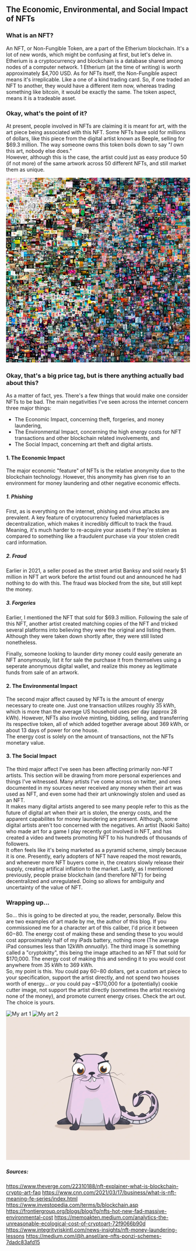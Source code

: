 ## The Economic, Environmental, and Social Impact of NFTs

### What is an NFT?

An NFT, or Non-Fungible Token, are a part of the Etherium blockchain. It's a lot
of new words, which might be confusing at first, but let's delve in. Etherium
is a cryptocurrency and blockchain is a database shared among nodes of a computer
network. 1 Etherium (at the time of writing) is worth approximately $4,700 USD.
As for NFTs itself, the Non-Fungible aspect means it's irreplicable. Like
a one of a kind trading card. So, if one traded an NFT to another, they would have
a different item now, whereas trading something like bitcoin, it would be exactly
the same. The token aspect, means it is a tradeable asset.

### Okay, what's the point of it?

At present, people involved in NFTs are claiming it is meant for art, with the art
piece being associated with this NFT. Some NFTs have sold for millions of dollars, like
this piece from the digital artist known as Beeple, selling for $69.3 million.
The way someone owns this token boils down to say "*I* own this art, nobody else does."<br/>
However, although this is the case, the artist could just as easy produce 50 (if not more)
of the same artwork across 50 different NFTs, and still market them as unique.

![Beeple](/beeple.jpg)

### Okay, that's a big price tag, but is there anything actually bad about this?

As a matter of fact, yes. There's a few things that would make one consider NFTs to be bad.
The main negativities I've seen across the internet concern three major things:
- The Economic Impact, concerning theft, forgeries, and money laundering,
- The Environmental Impact, concerning the high energy costs for NFT transactions and other 
blockchain related involvements, and
- The Social Impact, concerning art theft and digital artists.

#### 1. The Economic Impact

The major economic "feature" of NFTs is the relative anonymity due to the blockchain
technology. However, this anonymity has given rise to an environment for money laundering
and other negative economic effects. 

##### 1. Phishing

First, as is everything on the internet, phishing and virus attacks are prevalent. A key feature
of cryptocurrency fueled marketplaces is decentralization, which makes it incredibly difficult to
track the fraud. Meaning, it's much harder to re-acquire your assets if they're stolen as compared
to something like a fraudulent purchase via your stolen credit card information.

##### 2. Fraud

Earlier in 2021, a seller posed as the street artist Banksy and sold nearly $1 million in NFT art work
before the artist found out and announced he had nothing to do with this. The fraud was blocked from the
site, but still kept the money. 

##### 3. Forgeries

Earlier, I mentioned the NFT that sold for $69.3 million. Following the sale of this NFT, another artist
created matching copies of the NFT and tricked several platforms into believing they were the
original and listing them. Although they were taken down shortly after, they were still
listed nonetheless.

Finally, someone looking to launder dirty money could easily generate an NFT anonymously, list it for sale
the purchase it from themselves using a seperate anonymous digital wallet, and realize this money
as legitimate funds from sale of an artwork.

#### 2. The Environmental Impact

The second major affect caused by NFTs is the amount of energy necessary to create
one. Just one transaction utilizes roughly 35 kWh, which is more than
the average US household uses per day (approx 28 kWh). However, NFTs also involve minting, bidding,
selling, and transferring its respective token, all of which added together average
about 369 kWh, or about 13 days of power for one house. <br/>
The energy cost is solely on the amount of transactions, not the NFTs monetary value.

#### 3. The Social Impact

The third major affect I've seen has been affecting primarily non-NFT artists. This section will be drawing
from more personal experiences and things I've witnessed. Many artists I've come across on twitter, and 
ones documented in my sources never received any money when their art was used as NFT, and even some
had their art unknowingly stolen and used as an NFT. <br/>
It makes many digital artists angered to see many people refer to this as the future of digital art when
their art is stolen, the energy costs, and the apparent capabilites for money laundering are present.
Although, some digital artists aren't too concerned with the negatives. An artist (Naoki Saito) who made art for a game
I play recently got involved in NFT, and has created a video and tweets promoting NFT to his hundreds of thousands
of followers.<br/>
It often feels like it's being marketed as a pyramid scheme, simply because it is one. Presently,
early adopters of NFT have reaped the most rewards, and whenever more NFT buyers come in, the
creators slowly release their supply, creating artifical inflation to the market. Lastly, as I mentioned
previously, people praise blockchain (and therefore NFT) for being decentralized and unregulated. Doing so
allows for ambiguity and uncertainty of the value of NFT.

### Wrapping up...

So... this is going to be directed at you, the reader, personally. Below this are two
examples of art made by me, the author of this blog. If you commissioned me for a character art of
this caliber, I'd price it between $60-$80. The energy cost of making these and sending these to you
would cost approximately half of my iPads battery, nothing more (The average iPad consumes
less than 12kWh *annually*). The third image is something called a "cryptokitty", 
this being the image attached to an NFT that sold for $170,000. The energy cost of making this and sending
it to you would cost anywhere from 35 kWh to 369 kWh.<br/>
So, my point is this. *You* could pay $60-$80 dollars, get a custom art piece to your 
specification, support the artist directly, and not spend two houses worth of energy... *or* you could
pay ~$170,000 for a (potentially) cookie cutter image, not support the artist directly (sometimes the
artist receiving none of the money), and promote current energy crises. Check the art out. The choice
is yours.

![My art 1](/IMG-4261.PNG)
![My art 2](/IMG-4262.PNG)
![The NFT art](/ugly.PNG)

##### Sources:
https://www.theverge.com/22310188/nft-explainer-what-is-blockchain-crypto-art-faq
https://www.cnn.com/2021/03/17/business/what-is-nft-meaning-fe-series/index.html
https://www.investopedia.com/terms/b/blockchain.asp
https://frontiergroup.org/blogs/blog/fg/nfts-hot-new-fad-massive-environmental-cost
https://memoakten.medium.com/analytics-the-unreasonable-ecological-cost-of-cryptoart-72f9066b90d
https://www.integrityriskintl.com/news-insights/nft-money-laundering-lessons
https://medium.com/@h.ansel/are-nfts-ponzi-schemes-7dadc83afd15
